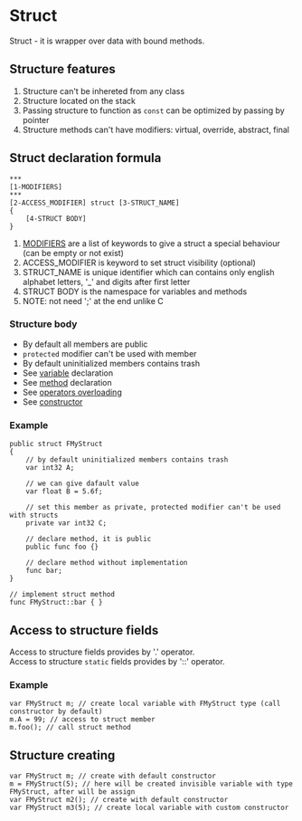 # Struct

Struct - it is wrapper over data with bound methods. 



## Structure features

1. Structure can't be inhereted from any class
2. Structure located on the stack
3. Passing structure to function as `const` can be optimized by passing by pointer
4. Structure methods can't have modifiers: virtual, override, abstract, final



## Struct declaration formula

```
***
[1-MODIFIERS]
***
[2-ACCESS_MODIFIER] struct [3-STRUCT_NAME]
{
	[4-STRUCT BODY]
}
```
1. [MODIFIERS](09-ClassModifiers.md) are a list of keywords to give a struct a special behaviour (can be empty or not exist)
2. ACCESS_MODIFIER is keyword to set struct visibility (optional)
3. STRUCT_NAME is unique identifier which can contains only english alphabet letters, '_' and digits after first letter
4. STRUCT BODY is the namespace for variables and methods
5. NOTE: not need ';' at the end unlike C

### Structure body

- By default all members are public
- `protected` modifier can't be used with member
- By default uninitialized members contains trash
- See [variable](../4-Variables/01-DeclareVariable.md) declaration
- See [method](../3-Functions/01-FunctionDeclaration.md) declaration
- See [operators overloading](07-OperatorsOverloading.md)
- See [constructor](10-Constructor.md)

### Example

```
public struct FMyStruct
{
	// by default uninitialized members contains trash
	var int32 A;

	// we can give dafault value        
	var float B = 5.6f; 

	// set this member as private, protected modifier can't be used with structs
	private var int32 C; 

	// declare method, it is public
	public func foo {}

	// declare method without implementation
	func bar;
}

// implement struct method 
func FMyStruct::bar { }
```



## Access to structure fields

Access to structure fields provides by '.' operator. \
Access to structure `static` fields provides by '::' operator.

### Example

```
var FMyStruct m; // create local variable with FMyStruct type (call constructor by default)
m.A = 99; // access to struct member
m.foo(); // call struct method
```



## Structure creating

```
var FMyStruct m; // create with default constructor
m = FMyStruct(5); // here will be created invisible variable with type FMyStruct, after will be assign
var FMyStruct m2(); // create with default constructor
var FMyStruct m3(5); // create local variable with custom constructor
```
